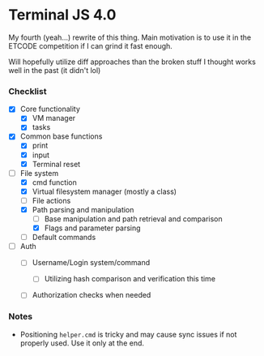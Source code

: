 # Terminal JS 4.0

My fourth (yeah...) rewrite of this thing. Main motivation is to use it in the ETCODE competition if I can grind it fast enough.

Will hopefully utilize diff approaches than the broken stuff I thought works well in the past (it didn't lol)

### Checklist
- [X] Core functionality
  - [X] VM manager
  - [X] tasks 
- [X] Common base functions
  - [X] print
  - [X] input
  - [X] Terminal reset
- [ ] File system
  - [X] cmd function
  - [X] Virtual filesystem manager (mostly a class)
  - [ ] File actions
  - [X] Path parsing and manipulation
    - [ ] Base manipulation and path retrieval and comparison
    - [X] Flags and parameter parsing
  - [ ] Default commands
- [ ] Auth
  - [ ] Username/Login system/command
    - [ ] Utilizing hash comparison and verification this time
  - [ ] Authorization checks when needed


### Notes
- Positioning `helper.cmd` is tricky and may cause sync issues if not properly used. Use it only at the end.
